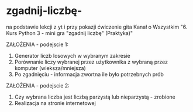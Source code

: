 # zgadnij-liczbę-

na podstawie lekcji z yt i przy pokazji ćwiczenie gita
Kanał o Wszystkim 
"6. Kurs Python 3 - mini gra "zgadnij liczbę" (Praktyka)"

ZAŁOŻENIA - podejscie 1:
1. Generator liczb losowych w wybranym zakresie
2. Porównanie liczy wybranej przez użytkownika z wybraną przez komputer (wieksza/mniejsza)
3. Po zgadnięciu - informacja zwortna ile było potrzebnych prób 


ZAŁOŻENIA - podejscie 2:
1. Czy wybrana liczba jest liczbą parzystą lub nieparzystą  - zrobione
2. Realizacja na stronie internetowej 
